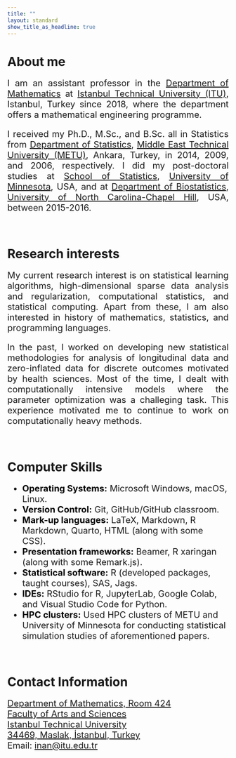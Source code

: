 ```yaml
---
title: ""
layout: standard
show_title_as_headline: true
---
```


<h1><span color="rgb(132," 132,="" 132);="">About me</span></h1>
<p style="font-size:20px;text-align: justify;"> I am an assistant professor in the <a href="https://matmuh.itu.edu.tr/anasayfa">Department of Mathematics</a> at <a href="https://www.itu.edu.tr/">Istanbul Technical University (ITU)</a>, Istanbul, Turkey since 2018, where the department offers a mathematical engineering programme. </p>
<p style="font-size:20px;text-align: justify;">I received my Ph.D., M.Sc., and B.Sc. all in Statistics from <a href="http://stat.metu.edu.tr/">Department of Statistics</a>, <a href="https://www.metu.edu.tr/">Middle East Technical University (METU)</a>, Ankara, Turkey, in 2014, 2009, and 2006, respectively. I did my post-doctoral studies at <a href="https://cla.umn.edu/statistics"> School of Statistics</a>, <a href="https://twin-cities.umn.edu/">University of Minnesota</a>, USA, and at <a href="https://sph.unc.edu/bios/biostatistics/"> Department of Biostatistics</a>, <a href="https://www.unc.edu/">University of North Carolina-Chapel Hill</a>, USA, between 2015-2016. 
</p>
<br>
<h1><span color="rgb(132," 132,="" 132);="">Research interests</span></h1>
<p style="font-size:20px;text-align: justify;">My current research interest is on statistical learning algorithms, high-dimensional sparse data analysis and regularization, computational statistics, and statistical computing. Apart from these, I am also interested in history of mathematics, statistics, and programming languages.</p>
<p style="font-size:20px;text-align: justify;">In the past, I worked on developing new statistical methodologies for analysis of longitudinal data and zero-inflated data for discrete outcomes motivated by health sciences.  Most of the time, I dealt with computationally intensive models where the parameter optimization was a challeging task. This experience motivated me to continue to work on computationally heavy methods.</p> 
<br>     
<h1 color="rgb(132," 132,="" 132);="">Computer Skills</h1>
<ul style="font-size:20px;">
<li>   
<b span style="color:black"> Operating Systems:</b> Microsoft Windows,  macOS, Linux.<br>
</li>
<li>  
<b span style="color:black">Version Control:</b> Git, GitHub/GitHub classroom.<br>
</li>
<li>  
<b span style="color:black">Mark-up languages:</b> LaTeX, Markdown, R Markdown, Quarto, HTML (along with some CSS). <br>
</li>
<li>  
<b span style="color:black">Presentation frameworks:</b> Beamer, R xaringan (along with some Remark.js). <br>
</li>
<li>  
<b span style="color:black">Statistical software:</b> R (developed packages, taught courses), SAS, Jags.<br>
</li>
<li>  
<b span style="color:black">IDEs:</b> RStudio for R, JupyterLab, Google Colab, and Visual Studio Code for Python.<br>
</li>
<li> 
<b span style="color:black"> HPC clusters:</b> Used HPC clusters of METU and University of Minnesota for conducting statistical simulation studies of aforementioned papers.	<br>  
</li>
</ul> 
<br>
<h1><span color="rgb(132," 132,="" 132);="">Contact Information</span></h1>
<tbody>
<tr>     
<td style="font-size:20px;text-align: left; vertical-align: bottom; padding-left: 1;">
<p style="font-size:20px;text-align: justify;">
<a href="https://www.google.com/maps/place/%C4%B0T%C3%9C+Matematik+M%C3%BChendisli%C4%9Fi+B%C3%B6l%C3%BCm%C3%BC/@41.106778,29.0220743,17z/data=!3m1!4b1!4m5!3m4!1s0x14cab52e0adf31d1:0xa0db5739235741dd!8m2!3d41.106778!4d29.024263?hl=en-US"> Department of Mathematics, Room 424<br>
                Faculty of Arts and Sciences<br>
                Istanbul Technical University<br>
                34469, Maslak, İstanbul, Turkey</a> <br>
                Email: <a href="mailto:inan@itu.edu.tr">inan@itu.edu.tr</a></p> 
</tr>    
</tbody>                
